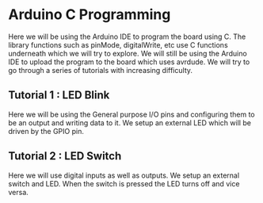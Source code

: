 # Arduino C Programming

Here we will be using the Arduino IDE to program the board using C. The library functions such as pinMode, digitalWrite, etc use C functions underneath which we will try to explore. We will still be using the Arduino IDE to upload the program to the board which uses avrdude. We will try to go through a series of tutorials with increasing difficulty.

## Tutorial 1 : LED Blink
Here we will be using the General purpose I/O pins and configuring them to be an output and writing data to it. We setup an external LED which will be driven by the GPIO pin.

## Tutorial 2 : LED Switch
Here we will use digital inputs as well as outputs. We setup an external switch and LED. When the switch is pressed the LED turns off and vice versa.